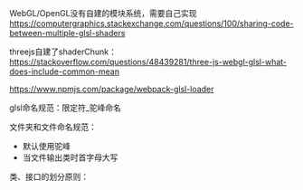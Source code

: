 WebGL/OpenGL没有自建的模块系统，需要自己实现
https://computergraphics.stackexchange.com/questions/100/sharing-code-between-multiple-glsl-shaders

threejs自建了shaderChunk：https://stackoverflow.com/questions/48439281/three-js-webgl-glsl-what-does-include-common-mean

https://www.npmjs.com/package/webpack-glsl-loader

glsl命名规范：限定符_驼峰命名

文件夹和文件命名规范：
- 默认使用驼峰
- 当文件输出类时首字母大写

类、接口的划分原则：

